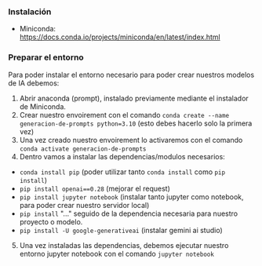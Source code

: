 ### Instalación

- Miniconda: https://docs.conda.io/projects/miniconda/en/latest/index.html

### Preparar el entorno

Para poder instalar el entorno necesario para poder crear nuestros modelos de IA debemos:

1. Abrir anaconda (prompt), instalado previamente mediante el instalador de Miniconda.
2. Crear nuestro envoirement con el comando `conda create --name generacion-de-prompts python=3.10` (esto debes hacerlo solo la primera vez)
3. Una vez creado nuestro envoirement lo activaremos con el comando `conda activate generacion-de-prompts`
4. Dentro vamos a instalar las dependencias/modulos necesarios:
  - `conda install pip` (poder utilizar tanto `conda install` como `pip install`)
  - `pip install openai==0.28` (mejorar el request)
  - `pip install jupyter notebook` (instalar tanto jupyter como notebook, para poder crear nuestro servidor local)
  - `pip install` "..." seguido de la dependencia necesaria para nuestro proyecto o modelo.
  - `pip install -U google-generativeai` (instalar gemini ai studio)
5. Una vez instaladas las dependencias, debemos ejecutar nuestro entorno jupyter notebook con el comando `jupyter notebook`

